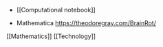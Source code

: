   - [[Computational notebook]]

  - Mathematica https://theodoregray.com/BrainRot/

[[Mathematics]]
[[Technology]]